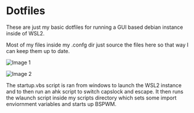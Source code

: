 # Dotfiles

These are just my basic dotfiles for running a GUI based debian instance inside of WSL2.

Most of my files inside my .confg dir just source the files here so that way I can keep them up to date.

![Image 1](https://i.imgur.com/LWFFyvE.png)

![Image 2](https://i.imgur.com/l6Q1B9C.png)


The startup.vbs script is ran from windows to launch the WSL2 instance and to then run an ahk script to switch capslock and escape. It then runs the wlaunch script inside my scripts directory which sets some import enviornment variables and starts up BSPWM. 
